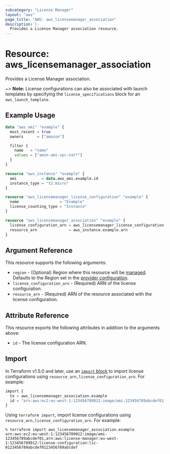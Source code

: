 ```yaml
---
subcategory: "License Manager"
layout: "aws"
page_title: "AWS: aws_licensemanager_association"
description: |-
  Provides a License Manager association resource.
---
```


# Resource: aws_licensemanager_association

Provides a License Manager association.

~> **Note:** License configurations can also be associated with launch templates by specifying the `license_specifications` block for an `aws_launch_template`.

## Example Usage

```terraform
data "aws_ami" "example" {
  most_recent = true
  owners      = ["amazon"]

  filter {
    name   = "name"
    values = ["amzn-ami-vpc-nat*"]
  }
}

resource "aws_instance" "example" {
  ami           = data.aws_ami.example.id
  instance_type = "t2.micro"
}

resource "aws_licensemanager_license_configuration" "example" {
  name                  = "Example"
  license_counting_type = "Instance"
}

resource "aws_licensemanager_association" "example" {
  license_configuration_arn = aws_licensemanager_license_configuration.example.arn
  resource_arn              = aws_instance.example.arn
}
```

## Argument Reference

This resource supports the following arguments:

* `region` - (Optional) Region where this resource will be [managed](https://docs.aws.amazon.com/general/latest/gr/rande.html#regional-endpoints). Defaults to the Region set in the [provider configuration](https://registry.terraform.io/providers/hashicorp/aws/latest/docs#aws-configuration-reference).
* `license_configuration_arn` - (Required) ARN of the license configuration.
* `resource_arn` - (Required) ARN of the resource associated with the license configuration.

## Attribute Reference

This resource exports the following attributes in addition to the arguments above:

* `id` - The license configuration ARN.

## Import

In Terraform v1.5.0 and later, use an [`import` block](https://developer.hashicorp.com/terraform/language/import) to import license configurations using `resource_arn,license_configuration_arn`. For example:

```terraform
import {
  to = aws_licensemanager_association.example
  id = "arn:aws:ec2:eu-west-1:123456789012:image/ami-123456789abcdef01,arn:aws:license-manager:eu-west-1:123456789012:license-configuration:lic-0123456789abcdef0123456789abcdef"
}
```

Using `terraform import`, import license configurations using `resource_arn,license_configuration_arn`. For example:

```console
% terraform import aws_licensemanager_association.example arn:aws:ec2:eu-west-1:123456789012:image/ami-123456789abcdef01,arn:aws:license-manager:eu-west-1:123456789012:license-configuration:lic-0123456789abcdef0123456789abcdef
```
